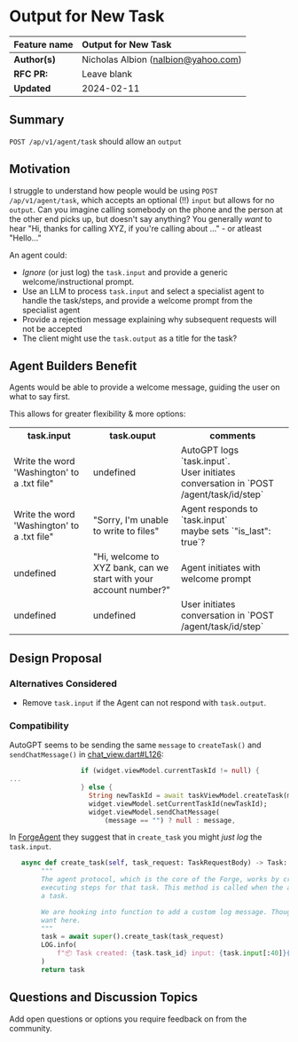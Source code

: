 # Output for New Task

| Feature name  | Output for New Task                 |
| :------------ | :---------------------------------- |
| **Author(s)** | Nicholas Albion (nalbion@yahoo.com) |
| **RFC PR:**   | Leave blank                         |
| **Updated**   | 2024-02-11                          |

## Summary

`POST /ap/v1/agent/task` should allow an `output`

## Motivation

I struggle to understand how people would be using `POST /ap/v1/agent/task`, which accepts an optional (!!) `input` but allows for no `output`. Can you imagine calling somebody on the phone and the person at the other end picks up, but doesn't say anything? You generally _want_ to hear "Hi, thanks for calling XYZ, if you're calling about ..." - or atleast "Hello..."

An agent could:

- _Ignore_ (or just log) the `task.input` and provide a generic welcome/instructional prompt.
- Use an LLM to process `task.input` and select a specialist agent to handle the task/steps, and provide a welcome prompt from the specialist agent
- Provide a rejection message explaining why subsequent requests will not be accepted
- The client might use the `task.output` as a title for the task?

## Agent Builders Benefit

Agents would be able to provide a welcome message, guiding the user on what to say first.

This allows for greater flexibility & more options:

<table>
  <tr>
    <th>task.input</th><th>task.ouput</th><th>comments</th>
  </tr>
  <tr>
    <td>Write the word 'Washington' to a .txt file"</td>
    <td>undefined</td>
    <td>AutoGPT logs `task.input`.<br/>User initiates conversation in `POST /agent/task/id/step`</td>
  </tr>
  <tr>
    <td>Write the word 'Washington' to a .txt file"</td>
    <td>"Sorry, I'm unable to write to files"</td>
    <td>Agent responds to `task.input`<br/>maybe sets `"is_last": true`?</td>
  </tr>
  <tr>
    <td>undefined</td>
    <td>"Hi, welcome to XYZ bank, can we start with your account number?"</td>
    <td>Agent initiates with welcome prompt</td>
  </tr>
  <tr>
    <td>undefined</td>
    <td>undefined</td>
    <td>User initiates conversation in `POST /agent/task/id/step`</td>
  </tr>
</table>

## Design Proposal

### Alternatives Considered

- Remove `task.input` if the Agent can not respond with `task.output`.

### Compatibility

AutoGPT seems to be sending the same `message` to `createTask()` and `sendChatMessage()` in [chat_view.dart#L126](https://github.com/Significant-Gravitas/AutoGPT/blob/fe0923ba6c9abb42ac4df79da580e8a4391e0418/frontend/lib/views/chat/chat_view.dart#L126):

```dart
                  if (widget.viewModel.currentTaskId != null) {
...
                  } else {
                    String newTaskId = await taskViewModel.createTask(message);
                    widget.viewModel.setCurrentTaskId(newTaskId);
                    widget.viewModel.sendChatMessage(
                        (message == "") ? null : message,
```

In [ForgeAgent](https://github.com/Significant-Gravitas/AutoGPT/blob/master/autogpts/forge/forge/agent.py#L79C15-L79C26) they suggest that in `create_task` you might _just log_ the `task.input`.

```python
   async def create_task(self, task_request: TaskRequestBody) -> Task:
        """
        The agent protocol, which is the core of the Forge, works by creating a task and then
        executing steps for that task. This method is called when the agent is asked to create
        a task.

        We are hooking into function to add a custom log message. Though you can do anything you
        want here.
        """
        task = await super().create_task(task_request)
        LOG.info(
            f"📦 Task created: {task.task_id} input: {task.input[:40]}{'...' if len(task.input) > 40 else ''}"
        )
        return task
```

## Questions and Discussion Topics

Add open questions or options you require feedback on from the community.
